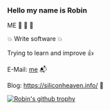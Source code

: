 ### Hello my name is Robin

ME 🙈 🙉 🙊

💥 Write software 💥

Trying to learn and improve 👍

E-Mail: [me](mailto:siliconrob@siliconheaven.net?subject=Github%20Contact) 📬

Blog: https://siliconheaven.info/ 📙

[![Robin's github trophy](https://github-profile-trophy.vercel.app/?username=Siliconrob&row=1)](https://github.com/Siliconrob/github-profile-trophy)
